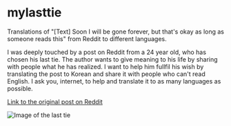 # mylasttie
Translations of "[Text] Soon I will be gone forever, but that's okay as long as someone reads this" from Reddit to different languages.

I was deeply touched by a post on Reddit from a 24 year old, who has chosen his last tie. The author wants to give meaning to his life by sharing with people what he has realized. I want to help him fullfil his wish by translating the post to Korean and share it with people who can't read English. I ask you, internet, to help and translate it to as many languages as possible.

[Link to the original post on Reddit](http://np.reddit.com/r/GetMotivated/comments/2xc947/text_soon_i_will_be_gone_forever_but_thats_okay/)

![Image of the last tie](http://i.imgur.com/Ln8Yyqf.jpg)
